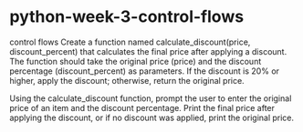 # python-week-3-control-flows

control flows
Create a function named calculate_discount(price, discount_percent) that calculates the final price after applying a discount. The function should take the original price (price) and the discount percentage (discount_percent) as parameters. If the discount is 20% or higher, apply the discount; otherwise, return the original price.


Using the calculate_discount function, prompt the user to enter the original price of an item and the discount percentage. Print the final price after applying the discount, or if no discount was applied, print the original price.